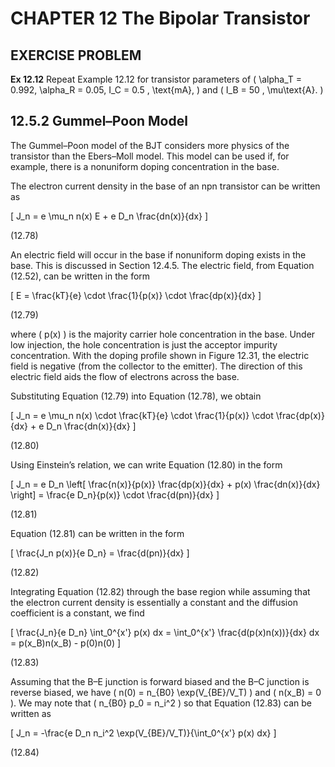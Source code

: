 # CHAPTER 12 The Bipolar Transistor

## EXERCISE PROBLEM

**Ex 12.12** Repeat Example 12.12 for transistor parameters of \( \alpha_T = 0.992, \alpha_R = 0.05, I_C = 0.5 \, \text{mA}, \) and \( I_B = 50 \, \mu\text{A}. \)

## 12.5.2 Gummel–Poon Model

The Gummel–Poon model of the BJT considers more physics of the transistor than the Ebers–Moll model. This model can be used if, for example, there is a nonuniform doping concentration in the base.

The electron current density in the base of an npn transistor can be written as

\[
J_n = e \mu_n n(x) E + e D_n \frac{dn(x)}{dx}
\]

(12.78)

An electric field will occur in the base if nonuniform doping exists in the base. This is discussed in Section 12.4.5. The electric field, from Equation (12.52), can be written in the form

\[
E = \frac{kT}{e} \cdot \frac{1}{p(x)} \cdot \frac{dp(x)}{dx}
\]

(12.79)

where \( p(x) \) is the majority carrier hole concentration in the base. Under low injection, the hole concentration is just the acceptor impurity concentration. With the doping profile shown in Figure 12.31, the electric field is negative (from the collector to the emitter). The direction of this electric field aids the flow of electrons across the base.

Substituting Equation (12.79) into Equation (12.78), we obtain

\[
J_n = e \mu_n n(x) \cdot \frac{kT}{e} \cdot \frac{1}{p(x)} \cdot \frac{dp(x)}{dx} + e D_n \frac{dn(x)}{dx}
\]

(12.80)

Using Einstein’s relation, we can write Equation (12.80) in the form

\[
J_n = e D_n \left[ \frac{n(x)}{p(x)} \frac{dp(x)}{dx} + p(x) \frac{dn(x)}{dx} \right] = \frac{e D_n}{p(x)} \cdot \frac{d(pn)}{dx}
\]

(12.81)

Equation (12.81) can be written in the form

\[
\frac{J_n p(x)}{e D_n} = \frac{d(pn)}{dx}
\]

(12.82)

Integrating Equation (12.82) through the base region while assuming that the electron current density is essentially a constant and the diffusion coefficient is a constant, we find

\[
\frac{J_n}{e D_n} \int_0^{x'} p(x) dx = \int_0^{x'} \frac{d(p(x)n(x))}{dx} dx = p(x_B)n(x_B) - p(0)n(0)
\]

(12.83)

Assuming that the B–E junction is forward biased and the B–C junction is reverse biased, we have \( n(0) = n_{B0} \exp(V_{BE}/V_T) \) and \( n(x_B) = 0 \). We may note that \( n_{B0} p_0 = n_i^2 \) so that Equation (12.83) can be written as

\[
J_n = -\frac{e D_n n_i^2 \exp(V_{BE}/V_T)}{\int_0^{x'} p(x) dx}
\]

(12.84)